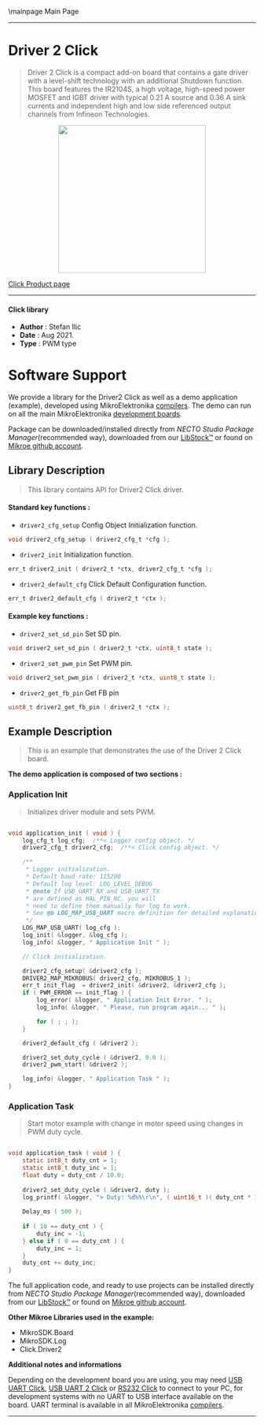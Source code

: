 \mainpage Main Page

---
# Driver 2 Click

> Driver 2 Click is a compact add-on board that contains a gate driver with a level-shift technology with an additional Shutdown function. This board features the IR2104S, a high voltage, high-speed power MOSFET and IGBT driver with typical 0.21 A source and 0.36 A sink currents and independent high and low side referenced output channels from Infineon Technologies.

<p align="center">
  <img src="https://download.mikroe.com/images/click_for_ide/driver2_click.png" height=300px>
</p>

[Click Product page](https://www.mikroe.com/driver-2-click)

---


#### Click library

- **Author**        : Stefan Ilic
- **Date**          : Aug 2021.
- **Type**          : PWM type


# Software Support

We provide a library for the Driver2 Click
as well as a demo application (example), developed using MikroElektronika
[compilers](https://www.mikroe.com/necto-studio).
The demo can run on all the main MikroElektronika [development boards](https://www.mikroe.com/development-boards).

Package can be downloaded/installed directly from *NECTO Studio Package Manager*(recommended way), downloaded from our [LibStock&trade;](https://libstock.mikroe.com) or found on [Mikroe github account](https://github.com/MikroElektronika/mikrosdk_click_v2/tree/master/clicks).

## Library Description

> This library contains API for Driver2 Click driver.

#### Standard key functions :

- `driver2_cfg_setup` Config Object Initialization function.
```c
void driver2_cfg_setup ( driver2_cfg_t *cfg );
```

- `driver2_init` Initialization function.
```c
err_t driver2_init ( driver2_t *ctx, driver2_cfg_t *cfg );
```

- `driver2_default_cfg` Click Default Configuration function.
```c
err_t driver2_default_cfg ( driver2_t *ctx );
```

#### Example key functions :

- `driver2_set_sd_pin` Set SD pin.
```c
void driver2_set_sd_pin ( driver2_t *ctx, uint8_t state );
```

- `driver2_set_pwm_pin` Set PWM pin.
```c
void driver2_set_pwm_pin ( driver2_t *ctx, uint8_t state );
```

- `driver2_get_fb_pin` Get FB pin
```c
uint8_t driver2_get_fb_pin ( driver2_t *ctx );
```

## Example Description

> This is an example that demonstrates the use of the Driver 2 Click board.

**The demo application is composed of two sections :**

### Application Init

> Initializes driver module and sets PWM.

```c

void application_init ( void ) {
    log_cfg_t log_cfg;  /**< Logger config object. */
    driver2_cfg_t driver2_cfg;  /**< Click config object. */

    /** 
     * Logger initialization.
     * Default baud rate: 115200
     * Default log level: LOG_LEVEL_DEBUG
     * @note If USB_UART_RX and USB_UART_TX 
     * are defined as HAL_PIN_NC, you will 
     * need to define them manually for log to work. 
     * See @b LOG_MAP_USB_UART macro definition for detailed explanation.
     */
    LOG_MAP_USB_UART( log_cfg );
    log_init( &logger, &log_cfg );
    log_info( &logger, " Application Init " );

    // Click initialization.

    driver2_cfg_setup( &driver2_cfg );
    DRIVER2_MAP_MIKROBUS( driver2_cfg, MIKROBUS_1 );
    err_t init_flag  = driver2_init( &driver2, &driver2_cfg );
    if ( PWM_ERROR == init_flag ) {
        log_error( &logger, " Application Init Error. " );
        log_info( &logger, " Please, run program again... " );

        for ( ; ; );
    }

    driver2_default_cfg ( &driver2 );

    driver2_set_duty_cycle ( &driver2, 0.0 );
    driver2_pwm_start( &driver2 );

    log_info( &logger, " Application Task " );
}

```

### Application Task

> Start motor example with change in motor speed using changes in PWM duty cycle.

```c

void application_task ( void ) {
    static int8_t duty_cnt = 1;
    static int8_t duty_inc = 1;
    float duty = duty_cnt / 10.0;
    
    driver2_set_duty_cycle ( &driver2, duty );
    log_printf( &logger, "> Duty: %d%%\r\n", ( uint16_t )( duty_cnt * 10 ) );
    
    Delay_ms ( 500 );
    
    if ( 10 == duty_cnt ) {
        duty_inc = -1;
    } else if ( 0 == duty_cnt ) {
        duty_inc = 1;
    }
    duty_cnt += duty_inc;
}

```


The full application code, and ready to use projects can be installed directly from *NECTO Studio Package Manager*(recommended way), downloaded from our [LibStock&trade;](https://libstock.mikroe.com) or found on [Mikroe github account](https://github.com/MikroElektronika/mikrosdk_click_v2/tree/master/clicks).

**Other Mikroe Libraries used in the example:**

- MikroSDK.Board
- MikroSDK.Log
- Click.Driver2

**Additional notes and informations**

Depending on the development board you are using, you may need
[USB UART Click](https://www.mikroe.com/usb-uart-click),
[USB UART 2 Click](https://www.mikroe.com/usb-uart-2-click) or
[RS232 Click](https://www.mikroe.com/rs232-click) to connect to your PC, for
development systems with no UART to USB interface available on the board. UART
terminal is available in all MikroElektronika
[compilers](https://shop.mikroe.com/compilers).

---
